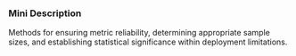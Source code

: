 ### Mini Description

Methods for ensuring metric reliability, determining appropriate sample sizes, and establishing statistical significance within deployment limitations.
